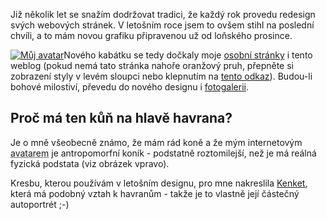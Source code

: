 <!-- dcterms:identifier = riderweblog#188 -->
<!-- dcterms:title = Oranžový vzhled pro nový rok -->
<!-- dcterms:abstract = Vánoční dárek - především pak pro mne -->
<!-- np9:categoryId = 1 -->
<!-- x4w:category = Koně -->
<!-- np9:authorId = 1 -->
<!-- np9:authorEmail = michal.valasek@altairis.cz -->
<!-- dcterms:creator = Michal Altair Valášek -->
<!-- dcterms:created = 2004-12-24T04:16:37.327+01:00 -->
<!-- dcterms:date = 2004-12-24T04:16:37.327+01:00 -->

Již několik let se snažím dodržovat tradici, že každý rok provedu redesign svých webových stránek. V letošním roce jsem to ovšem stihl na poslední chvíli, a to mám novou grafiku připravenou už od loňského prosince.

[![Můj avatar](http://www.rider.cz/files/images/tn_0006.gif)](http://www.rider.cz/files/images/0006.jpg)Nového kabátku se tedy dočkaly moje [osobní stránky](http://www.rider.cz/) i tento weblog (pokud nemá tato stránka nahoře oranžový pruh, přepněte si zobrazení styly v levém sloupci nebo klepnutím na [tento odkaz](/SetStyle.aspx?Screen=orange&URL=/entry/article-20041224.aspx)). Budou-li bohové milostiví, převedu do nového designu i [fotogalerii](http://gallery.rider.cz/).

## Proč má ten kůň na hlavě havrana?

Je o mně všeobecně známo, že mám rád koně a že mým internetovým <acronym title="Zobrazením v kyberprostoru/Matrixu/Metaverzu - příznivci cyberpunku vědí">avatarem</acronym> je antropomorfní koník - podstatně roztomilejší, než je má reálná fyzická podstata (viz obrázek vpravo).

Kresbu, kterou používám v letošním designu, pro mne nakreslila [Kenket](http://www.kenket.com/), která má podobný vztah k havranům - takže je to vlastně její částečný autoportrét ;-)
